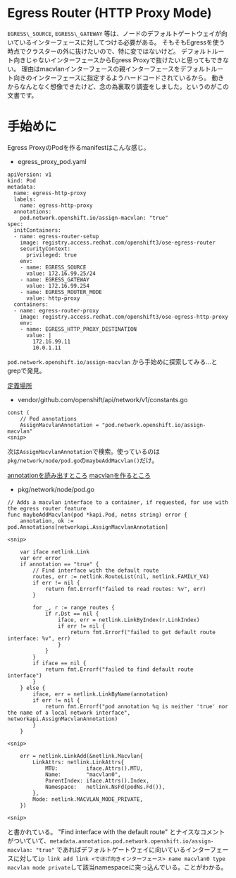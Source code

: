 # Egress Router (HTTP Proxy Mode)

`EGRESS\_SOURCE`, `EGRESS\_GATEWAY` 等は、ノードのデフォルトゲートウェイが向いているインターフェースに対してつける必要がある。
そもそもEgressを使う時点でクラスターの外に抜けたいので、特に変ではないけど。
デフォルトルート向きじゃないインターフェースからEgress Proxyで抜けたいと思ってもできない。
理由はmacvlanインターフェースの親インターフェースをデフォルトルート向きのインターフェースに指定するようハードコードされているから。
動きからなんとなく想像できたけど、念の為裏取り調査をしました。というのがこの文書です。

# 手始めに

Egress ProxyのPodを作るmanifestはこんな感じ。

- egress\_proxy\_pod.yaml
```
apiVersion: v1
kind: Pod
metadata:
  name: egress-http-proxy
  labels:
    name: egress-http-proxy
  annotations:
    pod.network.openshift.io/assign-macvlan: "true"
spec:
  initContainers:
  - name: egress-router-setup
    image: registry.access.redhat.com/openshift3/ose-egress-router
    securityContext:
      privileged: true
    env:
    - name: EGRESS_SOURCE
      value: 172.16.99.25/24
    - name: EGRESS_GATEWAY
      value: 172.16.99.254
    - name: EGRESS_ROUTER_MODE
      value: http-proxy
  containers:
  - name: egress-router-proxy
    image: registry.access.redhat.com/openshift3/ose-egress-http-proxy
    env:
    - name: EGRESS_HTTP_PROXY_DESTINATION
      value: |
        172.16.99.11
        10.0.1.11
```

`pod.network.openshift.io/assign-macvlan` から手始めに探索してみる...とgrepで発見。

[定義場所](https://github.com/openshift/origin/blob/release-3.11/vendor/github.com/openshift/api/network/v1/constants.go#L5)

- vendor/github.com/openshift/api/network/v1/constants.go
```
const (
    // Pod annotations
    AssignMacvlanAnnotation = "pod.network.openshift.io/assign-macvlan"
<snip>
```

次は`AssignMacvlanAnnotation`で検索。使っているのは`pkg/network/node/pod.go`の`maybeAddMacvlan()`だけ。

[annotationを読み出すところ](https://github.com/openshift/origin/blob/release-3.11/pkg/network/node/pod.go#L348)
[macvlanを作るところ](https://github.com/openshift/origin/blob/release-3.11/pkg/network/node/pod.go#L399-L406)


- pkg/network/node/pod.go
```
// Adds a macvlan interface to a container, if requested, for use with the egress router feature
func maybeAddMacvlan(pod *kapi.Pod, netns string) error {
    annotation, ok := pod.Annotations[networkapi.AssignMacvlanAnnotation]

<snip>

    var iface netlink.Link
    var err error
    if annotation == "true" {
        // Find interface with the default route
        routes, err := netlink.RouteList(nil, netlink.FAMILY_V4)
        if err != nil {
            return fmt.Errorf("failed to read routes: %v", err)
        }

        for _, r := range routes {
            if r.Dst == nil {
                iface, err = netlink.LinkByIndex(r.LinkIndex)
                if err != nil {
                    return fmt.Errorf("failed to get default route interface: %v", err)
                }
            }
        }
        if iface == nil {
            return fmt.Errorf("failed to find default route interface")
        }
    } else {
        iface, err = netlink.LinkByName(annotation)
        if err != nil {
            return fmt.Errorf("pod annotation %q is neither 'true' nor the name of a local network interface", networkapi.AssignMacvlanAnnotation)
        }
    }

<snip>

    err = netlink.LinkAdd(&netlink.Macvlan{
        LinkAttrs: netlink.LinkAttrs{
            MTU:         iface.Attrs().MTU,
            Name:        "macvlan0",
            ParentIndex: iface.Attrs().Index,
            Namespace:   netlink.NsFd(podNs.Fd()),
        },
        Mode: netlink.MACVLAN_MODE_PRIVATE,
    })

<snip>
```

と書かれている。
"Find interface with the default route" とナイスなコメントがついていて、`metadata.annotation.pod.network.openshift.io/assign-macvlan: "true"` であればデフォルトゲートウェイに向いているインターフェースに対して`ip link add link <でほげ向きインターフェース> name macvlan0 type macvlan mode private`して該当namespaceに突っ込んでいる。ことがわかる。
